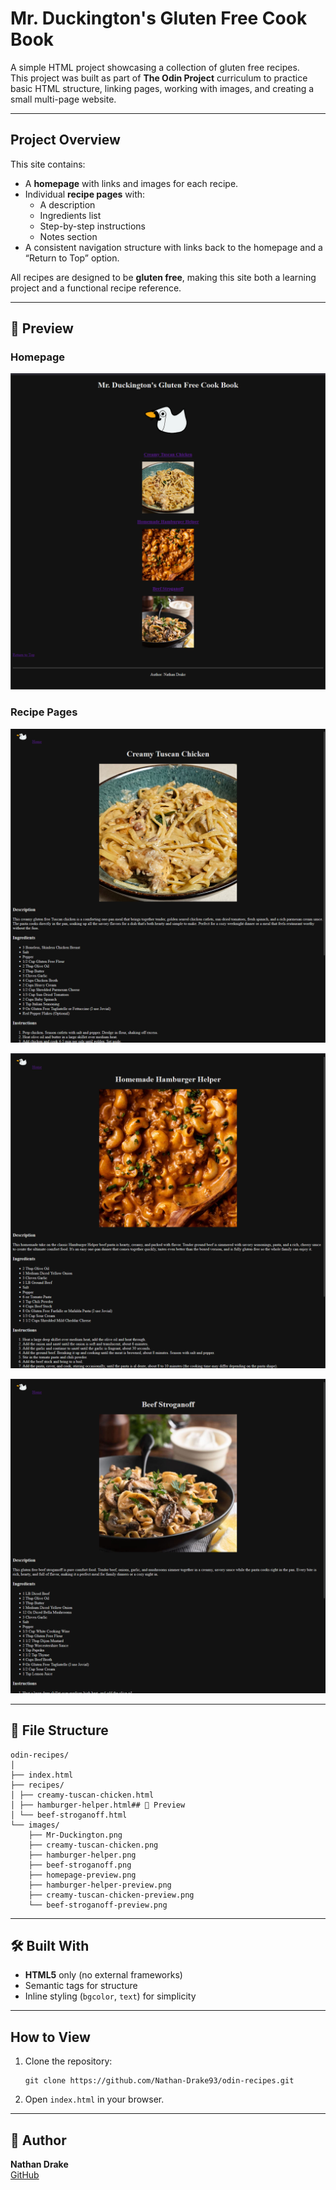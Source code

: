 # Mr. Duckington's Gluten Free Cook Book

A simple HTML project showcasing a collection of gluten free recipes.  
This project was built as part of **The Odin Project** curriculum to practice basic HTML structure, linking pages, working with images, and creating a small multi-page website.

---

## Project Overview
This site contains:
- A **homepage** with links and images for each recipe.
- Individual **recipe pages** with:
  - A description
  - Ingredients list
  - Step-by-step instructions
  - Notes section
- A consistent navigation structure with links back to the homepage and a “Return to Top” option.

All recipes are designed to be **gluten free**, making this site both a learning project and a functional recipe reference.

---

## 📸 Preview

### Homepage
![Homepage Screenshot](./images/homepage-preview.png)

### Recipe Pages
![Creamy Tuscan Chicken Screenshot](./images/creamy-tuscan-chicken-preview.png)

![Homemade Hamburger Helper Screenshot](./images/hamburger-helper-preview.png)

![Beef Stroganoff Screenshot](./images/beef-stroganoff-preview.png)


---

## 📂 File Structure
```
odin-recipes/
│
├── index.html
├── recipes/
│ ├── creamy-tuscan-chicken.html
│ ├── hamburger-helper.html## 📸 Preview
│ └── beef-stroganoff.html
└── images/
    ├── Mr-Duckington.png
    ├── creamy-tuscan-chicken.png
    ├── hamburger-helper.png
    ├── beef-stroganoff.png
    ├── homepage-preview.png
    ├── hamburger-helper-preview.png
    ├── creamy-tuscan-chicken-preview.png
    └── beef-stroganoff-preview.png
```
    
---

## 🛠️ Built With
- **HTML5** only (no external frameworks)
- Semantic tags for structure
- Inline styling (`bgcolor`, `text`) for simplicity

---

## How to View
1. Clone the repository:
    ```
    git clone https://github.com/Nathan-Drake93/odin-recipes.git
    ```
2. Open `index.html` in your browser.
---
## 👤 Author
**Nathan Drake**  
[GitHub](https://github.com/Nathan-Drake93)